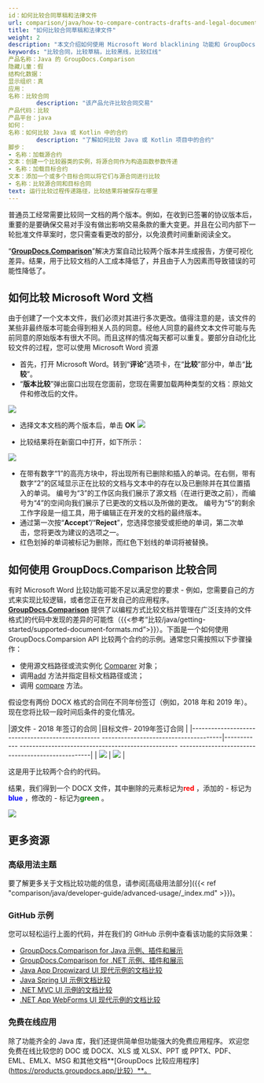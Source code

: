 ```yaml
---
id：如何比较合同草稿和法律文件
url: comparison/java/how-to-compare-contracts-drafts-and-legal-documents
title: "如何比较合同草稿和法律文件"
weight: 2
description: "本文介绍如何使用 Microsoft Word blacklining 功能和 GroupDocs.Comparison API 比较合同、草稿和法律文件。"
keywords: "比较合同，比较草稿，比较黑线，比较红线"
产品名称：Java 的 GroupDocs.Comparison
隐藏儿童：假
结构化数据：
显示组织：真
应用：
名称：比较合同
        description: "该产品允许比较合同交易"
产品代码：比较
产品平台：java
如何：
名称：如何比较 Java 或 Kotlin 中的合约
        description: "了解如何比较 Java 或 Kotlin 项目中的合约"
脚步：
- 名称：加载源合约
文本：创建一个比较器类的实例，将源合同作为构造函数参数传递
- 名称：加载目标合约
文本：添加一个或多个目标合同以将它们与源合同进行比较
- 名称：比较源合同和目标合同
text: 运行比较过程传递路径，比较结果将被保存在哪里
---
```

普通员工经常需要比较同一文档的两个版本。例如，在收到已签署的协议版本后，重要的是要确保交易对手没有做出影响交易条款的重大变更。并且在公司内部下一轮批准文件草案时，您只需查看更改的部分，以免浪费时间重新阅读全文。

“**[GroupDocs.Comparison](https://products.groupdocs.com/comparison)**”解决方案自动比较两个版本并生成报告，方便可视化差异。结果，用于比较文档的人工成本降低了，并且由于人为因素而导致错误的可能性降低了。

## 如何比较 Microsoft Word 文档


由于创建了一个文本文件，我们必须对其进行多次更改。值得注意的是，该文件的某些非最终版本可能会得到相关人员的同意。经他人同意的最终文本文件可能与先前同意的原始版本有很大不同。而且这样的情况每天都可以重复。要部分自动化比较文件的过程，您可以使用 Microsoft Word 资源

* 首先，打开 Microsoft Word。转到“**评论**”选项卡，在“**比较**”部分中，单击“**比较**”。
* “**版本比较**”弹出窗口出现在您面前，您现在需要加载两种类型的文档：原始文件和修改后的文件。

![](comparison/java/images/how-to-compare-contracts-drafts-and-legal-documents.png)

* 选择文本文档的两个版本后，单击 **OK**
    ![](comparison/java/images/how-to-compare-contracts-drafts-and-legal-documents_1.png)


* 比较结果将在新窗口中打开，如下所示：

![](comparison/java/images/how-to-compare-contracts-drafts-and-legal-documents_2.png)

* 在带有数字“1”的高亮方块中，将出现所有已删除和插入的单词。在右侧，带有数字“2”的区域显示正在比较的文档与文本中的存在以及已删除并在其位置插入的单词。
编号为“3”的工作区向我们展示了源文档（在进行更改之前），而编号为“4”的空间向我们展示了已更改的文档以及所做的更改。
编号为“5”的剩余工作字段是一组工具，用于编辑正在开发的文档的最终版本。
* 通过第一次按“**Accept**”/“**Reject**”，您选择您接受或拒绝的单词，第二次单击，您将更改为建议的选项之一。
* 红色划掉的单词被标记为删除，而红色下划线的单词将被替换。


## 如何使用 GroupDocs.Comparison 比较合同

有时 Microsoft Word 比较功能可能不足以满足您的要求 - 例如，您需要自己的方式来实现比较逻辑，或者您正在开发自己的应用程序。 [**GroupDocs.Comparison**](https://products.groupdocs.com/comparison/java) 提供了以编程方式比较文档并管理在广泛[支持的文件格式]的代码中发现的差异的可能性（{{<参考“比较/java/getting-started/supported-document-formats.md”>}}）。下面是一个如何使用 GroupDocs.Comparsion API 比较两个合约的示例。通常您只需按照以下步骤操作：

* 使用源文档路径或流实例化 [Comparer](https://apireference.groupdocs.com/comparison/java/com.groupdocs.comparison/Comparer) 对象；
* 调用[add](https://apireference.groupdocs.com/comparison/java/com.groupdocs.comparison/Comparer#add(java.lang.String)) 方法并指定目标文档路径或流；
* 调用 [compare](https://apireference.groupdocs.com/comparison/java/com.groupdocs.comparison/Comparer#compare(java.lang.String)) 方法。

假设您有两份 DOCX 格式的合同在不同年份签订（例如，2018 年和 2019 年）。现在您将比较一段时间后条件的变化情况。

|源文件 - 2018 年签订的合同 |目标文件- 2019年签订合同 |
|------------------------------------------------- --------------------------------------|------------ -------------------------------------------------- --------------------------------------------------|
| ![](比较/java/images/how-to-compare-contracts-drafts-and-legal-documents_3.png) | ![](比较/java/images/how-to-compare-contracts-drafts-and-legal-documents_4.png) |

这是用于比较两个合约的代码。

<script src="https://gist.github.com/groupdocs-comparison-gists/2fe078a7c1db4dd932ee0ab907d71732.js"></script>

结果，我们得到一个 DOCX 文件，其中删除的元素标记为<font color="red">**red**</font> ，添加的 - 标记为<font color="blue">**blue**</font> ，修改的 - 标记为<font color="green">**green**</font> 。

![](comparison/java/images/how-to-compare-contracts-drafts-and-legal-documents_5.png)

## 更多资源
### 高级用法主题
要了解更多关于文档比较功能的信息，请参阅[高级用法部分]({{< ref "comparison/java/developer-guide/advanced-usage/_index.md" >}})。

### GitHub 示例
您可以轻松运行上面的代码，并在我们的 GitHub 示例中查看该功能的实际效果：

* [GroupDocs.Comparison for Java 示例、插件和展示](https://github.com/groupdocs-comparison/GroupDocs.Comparison-for-Java)
* [GroupDocs.Comparison for .NET 示例、插件和展示](https://github.com/groupdocs-comparison/GroupDocs.Comparison-for-.NET)
* [Java App Dropwizard UI 现代示例的文档比较](https://github.com/groupdocs-comparison/GroupDocs.Comparison-for-Java-Dropwizard)
* [Java Spring UI 示例文档比较](https://github.com/groupdocs-comparison/GroupDocs.Comparison-for-Java-Spring)
* [.NET MVC UI 示例的文档比较](https://github.com/groupdocs-comparison/GroupDocs.Comparison-for-.NET-MVC)
* [.NET App WebForms UI 现代示例的文档比较](https://github.com/groupdocs-comparison/GroupDocs.Comparison-for-.NET-WebForms)


### 免费在线应用
除了功能齐全的 Java 库，我们还提供简单但功能强大的免费应用程序。
欢迎您免费在线比较您的 DOC 或 DOCX、XLS 或 XLSX、PPT 或 PPTX、PDF、EML、EMLX、MSG 和其他文档**[GroupDocs 比较应用程序](https://products.groupdocs.app/比较）**。

